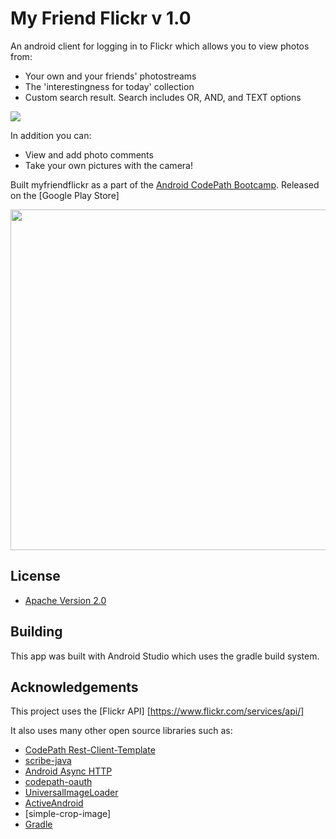 # My Friend Flickr v 1.0

An android client for logging in to Flickr which allows you to view photos from:

* Your own and your friends' photostreams
* The 'interestingness for today' collection
* Custom search result. Search includes OR, AND, and TEXT options


<img src="http://i.imgur.com/44yj4AE.png"/>

In addition you can:

* View and add photo comments
* Take your own pictures with the camera! 



Built myfriendflickr as a part of the [Android CodePath Bootcamp](http://thecodepath.com/androidbootcamp). Released on the [Google Play Store]

<img src="http://i.imgur.com/Eeyx8Ds.png" height="545" />


## License

* [Apache Version 2.0](http://www.apache.org/licenses/LICENSE-2.0.html)

## Building

This app was built with Android Studio which uses the gradle build system.  

## Acknowledgements

This project uses the [Flickr API] [https://www.flickr.com/services/api/]

It also uses many other open source libraries such as:

 * [CodePath Rest-Client-Template](https://github.com/thecodepath/android-rest-client-template)
 * [scribe-java](https://github.com/fernandezpablo85/scribe-java)
 * [Android Async HTTP](https://github.com/loopj/android-async-http)
 * [codepath-oauth](https://github.com/thecodepath/android-oauth-handler)
 * [UniversalImageLoader](https://github.com/nostra13/Android-Universal-Image-Loader)
 * [ActiveAndroid](https://github.com/pardom/ActiveAndroid)
 * [simple-crop-image]
 * [Gradle](https://github.com/gradle/gradle)




